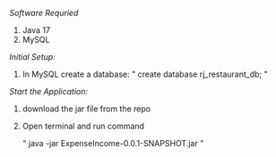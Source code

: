 *Software Requried*
1. Java 17
2. MySQL

*Initial Setup:*
1. In MySQL create a database:
   " create database rj_restaurant_db; "

*Start the Application:*
1. download the jar file from the repo
2. Open terminal and run command
   
   " java -jar ExpenseIncome-0.0.1-SNAPSHOT.jar "

